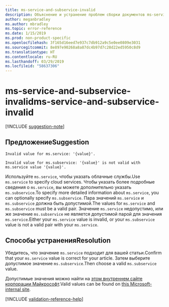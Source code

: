 ```yaml
---
title: ms-service-and-subservice-invalid
description: Объяснение и устранение проблем сборки документов ms-service-and-subservice-invalid
author: meganbradley
ms.author: mbradley
ms.topic: error-reference
ms.date: 1/15/2019
ms.prod: non-product-specific
ms.openlocfilehash: 3f165d16eed7e937c7db912a9c5e0ee0809e3031
ms.sourcegitcommit: 8e897e90268a8a87dc4b97d7c28d22ed5950c8d9
ms.translationtype: HT
ms.contentlocale: ru-RU
ms.lasthandoff: 03/29/2019
ms.locfileid: "58637306"
---
```

# <a name="ms-service-and-subservice-invalid"></a><span data-ttu-id="22eed-103">ms-service-and-subservice-invalid</span><span class="sxs-lookup"><span data-stu-id="22eed-103">ms-service-and-subservice-invalid</span></span>

[!INCLUDE [suggestion-note](includes/suggestion-note.md)]

## <a name="suggestion"></a><span data-ttu-id="22eed-104">Предложение</span><span class="sxs-lookup"><span data-stu-id="22eed-104">Suggestion</span></span>

`Invalid value for ms.service: '{value}'.`

`Invalid value for ms.subservice: '{value}' is not valid with ms.service value '{value}'.`

<span data-ttu-id="22eed-105">Используйте `ms.service`, чтобы указать облачные службы.</span><span class="sxs-lookup"><span data-stu-id="22eed-105">Use `ms.service` to specify cloud services.</span></span> <span data-ttu-id="22eed-106">Чтобы указать более подробные сведения о `ms.service`, вы можете дополнительно указать `ms.subservice`.</span><span class="sxs-lookup"><span data-stu-id="22eed-106">To specify more detailed information about `ms.service`, you can optionally specify `ms.subservice`.</span></span> <span data-ttu-id="22eed-107">Пара значений `ms.service` и `ms.subservice` должна быть допустимой.</span><span class="sxs-lookup"><span data-stu-id="22eed-107">The values for `ms.service` and `ms.subservice` must be a valid pair.</span></span> <span data-ttu-id="22eed-108">Значение `ms.service` недопустимо, или же значение `ms.subservice` не является допустимой парой для значения `ms.service`.</span><span class="sxs-lookup"><span data-stu-id="22eed-108">Either your `ms.service` value is invalid, or your `ms.subservice` value is not a valid pair with your `ms.service`.</span></span>

## <a name="resolution"></a><span data-ttu-id="22eed-109">Способы устранения</span><span class="sxs-lookup"><span data-stu-id="22eed-109">Resolution</span></span>

<span data-ttu-id="22eed-110">Убедитесь, что значение `ms.service` подходит для вашей статьи.</span><span class="sxs-lookup"><span data-stu-id="22eed-110">Confirm that your `ms.service` value is correct for your article.</span></span> <span data-ttu-id="22eed-111">Затем выберите допустимое значение `ms.subservice`.</span><span class="sxs-lookup"><span data-stu-id="22eed-111">Then choose a valid `ms.subservice` value.</span></span>

<span data-ttu-id="22eed-112">Допустимые значения можно найти на [этом внутреннем сайте корпорации Майкрософт](https://docsmetadatatool.azurewebsites.net/allowlists).</span><span class="sxs-lookup"><span data-stu-id="22eed-112">Valid values can be found on [this Microsoft-internal site](https://docsmetadatatool.azurewebsites.net/allowlists).</span></span>

<!--make sure to add this file to your includes folder and verify the path-->
[!INCLUDE [validation-reference-help](includes/validation-reference-help.md)]
